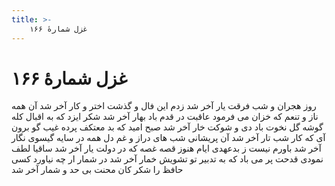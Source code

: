 ```yaml
---
title: >-
    غزل شمارهٔ ۱۶۶
---
```

# غزل شمارهٔ ۱۶۶

روز هجران و شب فرقت یار آخر شد
زدم این فال و گذشت اختر و کار آخر شد
آن همه ناز و تنعم که خزان می فرمود
عاقبت در قدم باد بهار آخر شد
شکر ایزد که به اقبال کله گوشه گل
نخوت باد دی و شوکت خار آخر شد
صبح امید که بد معتکف پرده غیب
گو برون آی که کار شب تار آخر شد
آن پریشانی شب های دراز و غم دل
همه در سایه گیسوی نگار آخر شد
باورم نیست ز بدعهدی ایام هنوز
قصه غصه که در دولت یار آخر شد
ساقیا لطف نمودی قدحت پر می باد
که به تدبیر تو تشویش خمار آخر شد
در شمار ار چه نیاورد کسی حافظ را
شکر کان محنت بی حد و شمار آخر شد
